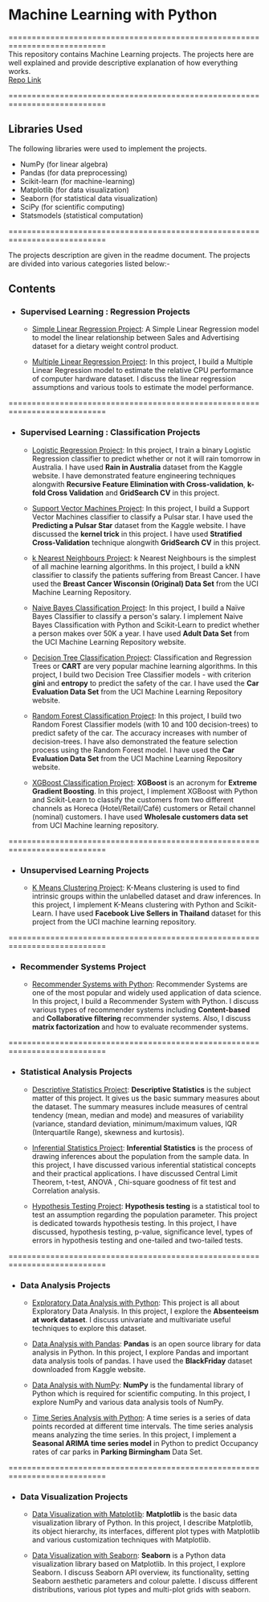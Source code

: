 # **Machine Learning with Python**  

 
===========================================================================  
This repository contains Machine Learning projects. The projects here are well explained and provide descriptive explanation  of how everything works.  
[Repo Link](https://github.com/nishantbundela/machine_learning_docs.git)

===========================================================================
## **Libraries Used**

The following libraries were used to implement the projects.

- NumPy (for linear algebra)
- Pandas (for data preprocessing)
- Scikit-learn (for machine-learning)
- Matplotlib (for data visualization)
- Seaborn (for statistical data visualization)
- SciPy (for scientific computing)
- Statsmodels (statistical computation)


===========================================================================


The projects description are given in the readme document. The projects are divided into various categories listed below:- 

## Contents
 
       
   -  ### Supervised Learning : Regression Projects
   
   
        * [Simple Linear Regression Project](https://github.com/nishantbundela/ML_Projects_and_Docs/tree/master/Projects/Supervised%20Learning%20-%20Regression/Linear%20Regression): A Simple Linear Regression model to model the linear relationship between Sales and Advertising dataset for a dietary weight control product.   
       
        * [Multiple Linear Regression Project](https://github.com/nishantbundela/ML_Projects_and_Docs/tree/master/Projects/Supervised%20Learning%20-%20Regression/Multiple%20Linear%20Regression): In this project, I build a Multiple Linear Regression model to estimate the relative CPU performance of computer hardware dataset. I discuss the linear regression assumptions and various tools to estimate the model performance.
          
          
===========================================================================          
          

   - ### Supervised Learning : Classification Projects
      
      
        * [Logistic Regression Project](https://github.com/nishantbundela/ML_Projects_and_Docs/tree/master/Projects/Supervised%20Learning%20-%20Classification/Logistic%20Regression): In this project, I train a binary Logistic Regression classifier to predict whether or not it will rain tomorrow in Australia. I have used **Rain in Australia** dataset from the Kaggle website. I have demonstrated feature engineering techniques alongwith **Recursive Feature Elimination with Cross-validation**, **k-fold Cross Validation** and **GridSearch CV** in this project.
        
                    
        * [Support Vector Machines Project](https://github.com/nishantbundela/ML_Projects_and_Docs/tree/master/Projects/Supervised%20Learning%20-%20Classification/Support%20Vector%20Machines): In this project, I build a Support Vector Machines classifier to classify a Pulsar star. I have used the **Predicting a Pulsar Star** dataset from the Kaggle website. I have  discussed the **kernel trick** in this project. I have used **Stratified Cross-Validation** technique alongwith **GridSearch CV** in this project.     
          
          
        * [k Nearest Neighbours Project](https://github.com/nishantbundela/ML_Projects_and_Docs/tree/master/Projects/Supervised%20Learning%20-%20Classification/K-Nearest%20Neighbours): k Nearest Neighbours is the simplest of all machine learning algorithms. In this project, I build a kNN classifier to classify the patients suffering from Breast Cancer. I have used the **Breast Cancer Wisconsin (Original) Data Set** from the UCI Machine Learning Repository.
          
          
        * [Naive Bayes Classification Project](https://github.com/nishantbundela/ML_Projects_and_Docs/tree/master/Projects/Supervised%20Learning%20-%20Classification/Naive%20Bayes%20Classification): In this project, I build a Naïve Bayes Classifier to classify a person's salary. I implement Naive Bayes Classification with Python and Scikit-Learn to predict whether a person makes over 50K a year. I have used **Adult Data Set** from the UCI Machine Learning Repository website.
       
       
        * [Decision Tree Classification Project](https://github.com/nishantbundela/ML_Projects_and_Docs/tree/master/Projects/Supervised%20Learning%20-%20Classification/Decision%20Tree%20Classification): Classification and Regression Trees or **CART** are very popular machine learning algorithms. In this project, I build two Decision Tree Classifier models - with criterion **gini** and **entropy** to predict the safety of the car. I have used the **Car Evaluation Data Set** from the UCI Machine Learning Repository website.
          
          
        * [Random Forest Classification Project](https://github.com/nishantbundela/ML_Projects_and_Docs/tree/master/Projects/Supervised%20Learning%20-%20Classification/Random%20Forest%20Classification): In this project, I build two Random Forest Classifier models (with 10 and 100 decision-trees) to predict safety of the car. The accuracy increases with number of decision-trees. I have also demonstrated the feature selection process using the Random Forest model. I have used the **Car Evaluation Data Set**  from the UCI Machine Learning Repository website.

                    
        * [XGBoost Classification Project](https://github.com/nishantbundela/ML_Projects_and_Docs/tree/master/Projects/Supervised%20Learning%20-%20Classification/XGBoost%20Classification): **XGBoost** is an acronym for **Extreme Gradient Boosting**. In this project, I implement XGBoost with Python and Scikit-Learn to classify the customers from two different channels as Horeca (Hotel/Retail/Café) customers or Retail channel (nominal) customers. I have used **Wholesale customers data set** from UCI Machine learning repository.   
          
          
===========================================================================
                            
       
   - ### Unsupervised Learning Projects
       
       
        * [K Means Clustering Project](https://github.com/nishantbundela/ML_Projects_and_Docs/tree/master/Projects/Unsupervised%20Learning/K%20Means%20Clustering): K-Means clustering is used to find intrinsic groups within the unlabelled dataset and draw inferences. In this project, I implement K-Means clustering with Python and Scikit-Learn. I have used **Facebook Live Sellers in Thailand** dataset for this project from the UCI machine learning repository. 
          
 
 ===========================================================================
 
 
  - ### Recommender Systems Project   
              
       - [Recommender Systems with Python](https://github.com/nishantbundela/ML_Projects_and_Docs/tree/master/Projects/Recommender%20System): Recommender Systems are one of the most popular and widely used application of data science. In this project, I build a Recommender System with Python. I discuss various types of recommender systems including **Content-based** and **Collaborative filtering** recommender systems. Also, I discuss **matrix factorization** and how to evaluate recommender systems.
       
       
===========================================================================
   
  
  -  ### Statistical Analysis Projects   
   
       - [Descriptive Statistics Project](https://github.com/nishantbundela/ML_Projects_and_Docs/tree/master/Projects/Descriptive%20Statistics): **Descriptive Statistics** is the subject matter of this project. It gives us the basic summary measures about the dataset.  The summary measures include measures of central tendency (mean, median and mode) and measures of variability (variance, standard deviation, minimum/maximum values, IQR (Interquartile Range), skewness and kurtosis). 
       
       
       - [Inferential Statistics Project](https://github.com/nishantbundela/ML_Projects_and_Docs/tree/master/Projects/Inferential%20Statistics): **Inferential Statistics** is the process of drawing inferences about the population from the sample data. In this project, I have discussed various inferential statistical concepts and their practical applications. I have discussed Central Limit Theorem, t-test, ANOVA , Chi-square goodness of fit test and Correlation analysis.
       
       
       - [Hypothesis Testing Project](https://github.com/nishantbundela/ML_Projects_and_Docs/tree/master/Projects/Hypothesis%20Testing): **Hypothesis testing** is a statistical tool to test an assumption regarding the population parameter. This project is dedicated towards hypothesis testing. In this project, I have discussed, hypothesis testing, p-value, significance level, types of errors in hypothesis testing and one-tailed and two-tailed tests.   
       
       
===========================================================================
       
   

       
   - ### Data Analysis Projects
   
      - [Exploratory Data Analysis with Python](https://github.com/nishantbundela/ML_Projects_and_Docs/tree/master/Projects/Exploratory%20Data%20Analysis): This project is all about Exploratory Data Analysis. In this project, I explore the **Absenteeism at work dataset**. I discuss univariate and multivariate useful techniques to explore this dataset.
      
      
      - [Data Analysis with Pandas](https://github.com/nishantbundela/ML_Projects_and_Docs/tree/master/Projects/Data%20Analysis%20with%20Pandas): **Pandas** is an open source library for data analysis in Python. In this project, I explore Pandas and important data analysis tools of pandas. I have used the **BlackFriday** dataset downloaded from Kaggle website.

      
       - [Data Analysis with NumPy](https://github.com/nishantbundela/ML_Projects_and_Docs/tree/master/Projects/Data%20Analysis%20with%20Numpy): **NumPy** is the fundamental library of Python which is required for scientific computing. In this project, I explore NumPy and various data analysis tools of NumPy.
       
       
       - [Time Series Analysis with Python](https://github.com/nishantbundela/ML_Projects_and_Docs/tree/master/Projects/Time%20Series%20Analysis): A time series is a series of data points recorded at different time intervals. The time series analysis means analyzing the time series. In this project, I implement a **Seasonal ARIMA time series model** in Python to predict Occupancy rates of car parks in **Parking Birmingham** Data Set.
       
 
===========================================================================

  
   - ### Data Visualization Projects
     
       - [Data Visualization with Matplotlib](https://github.com/nishantbundela/ML_Projects_and_Docs/tree/master/Projects/Visualization%20using%20Matplotlib): **Matplotlib** is the basic data visualization library of Python. In this project, I describe Matplotlib, its object hierarchy, its interfaces, different plot types with Matplotlib and various customization techniques with Matplotlib.
       
       - [Data Visualization with Seaborn](https://github.com/nishantbundela/ML_Projects_and_Docs/tree/master/Projects/Visualization%20using%20Seaborn): **Seaborn** is a Python data visualization library based on Matplotlib. In this project, I explore Seaborn. I discuss Seaborn API overview, its functionality, setting Seaborn aesthetic parameters and colour palette. I discuss different distributions, various plot types and multi-plot grids 
with seaborn.  